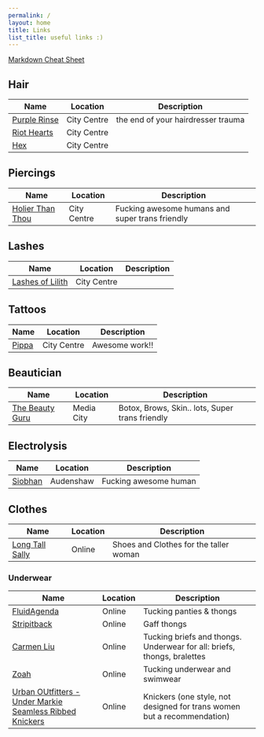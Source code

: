 ```yaml
---
permalink: /
layout: home
title: Links
list_title: useful links :)
---
```

[Markdown Cheat Sheet](https://markdown.land/markdown-cheat-sheet)

## Hair
| Name | Location | Description |
| --- | --- | --- |
| [Purple Rinse](https://www.instagram.com/purplerinsesalon/) | City Centre | the end of your hairdresser trauma |
| [Riot Hearts](https://www.instagram.com/riotheartsltd/) | City Centre |  
| [Hex](https://www.instagram.com/hex_hairdressing/) | City Centre | |


## Piercings
| Name | Location | Description |
| --- | --- | --- |
| [Holier Than Thou](https://www.instagram.com/holierthanthoumanchester/) | City Centre | Fucking awesome humans and super trans friendly |

## Lashes
| Name | Location | Description |
| --- | --- | --- |
| [Lashes of Lilith](https://www.instagram.com/lashes_of_lilith/) | City Centre | |

## Tattoos
| Name | Location | Description |
| --- | --- | --- |
| [Pippa](https://www.instagram.com/pippa.ink/) | City Centre | Awesome work!! |

## Beautician
| Name | Location | Description |
| --- | --- | --- |
| [The Beauty Guru](https://www.instagram.com/thebeautygurusalon/) | Media City | Botox, Brows, Skin.. lots, Super trans friendly |

## Electrolysis
| Name | Location | Description |
| --- | --- | --- |
| [Siobhan](https://www.electrolysisbysiobhan.co.uk/home) | Audenshaw | Fucking awesome human | 


## Clothes
| Name | Location | Description |
| --- | --- | --- |
| [Long Tall Sally](https://www.longtallsally.com/) | Online | Shoes and Clothes for the taller woman | 

### Underwear
| Name | Location | Description |
| --- | --- | --- |
| [FluidAgenda](https://www.etsy.com/shop/FluidAgenda) | Online | Tucking panties & thongs |
| [Stripitback](https://www.etsy.com/uk/shop/Stripitback) | Online | Gaff thongs |
| [Carmen Liu](https://www.carmenliulingerie.co.uk/) | Online | Tucking briefs and thongs. Underwear for all: briefs, thongs, bralettes |
| [Zoah](https://zoah.shop/) | Online | Tucking underwear and swimwear |
| [Urban OUtfitters - Under Markie Seamless Ribbed Knickers](https://www.urbanoutfitters.com/en-gb/search?q=Out%20From%20Under%20Markie%20Seamless%20Ribbed%20Knickers) | Online | Knickers (one style, not designed for trans women but a recommendation) |